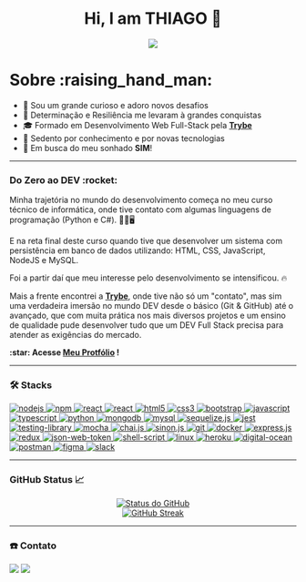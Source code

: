 <h1 align="center">Hi, I am THIAGO 👋</h1>

<p align="center">
  <a href="#">
    <img src="https://komarev.com/ghpvc/?username=henriquejensen&color=blueviolet&label=👀+Profile+views">
  </a>
</p>

<h1>Sobre :raising_hand_man:</h1>

- 🏁 Sou um grande curioso e adoro novos desafios
- 🏅 Determinação e Resiliência me levaram à grandes conquistas
- 🎓 Formado em Desenvolvimento Web Full-Stack pela <a href="https://www.betrybe.com/formacao-desenvolvimento-web" target="_blank" rel="noreferrer"><b>Trybe</b></a>
- 🧠 Sedento por conhecimento e por novas tecnologias
- 💼 Em busca do meu sonhado <b>SIM</b>!

<hr>

<h3>Do Zero ao DEV :rocket:</h3>

<p>
  Minha trajetória no mundo do desenvolvimento começa no meu curso técnico de informática, onde tive contato com algumas linguagens de programação (Python e C#). 👨‍🔧🖥️

  E na reta final deste curso quando tive que desenvolver um sistema com persistência em banco de dados utilizando: HTML, CSS, JavaScript, NodeJS e MySQL.

  Foi a partir daí que meu interesse pelo desenvolvimento se intensificou. 🔥

  Mais a frente encontrei a <b><a href="https://www.betrybe.com/formacao-desenvolvimento-web" target="_blank" rel="noreferrer">Trybe</a></b>, onde tive não só um "contato", mas sim uma verdadeira imersão no mundo DEV desde o básico (Git & GitHub) até o avançado, que com muita prática nos mais diversos projetos e um ensino de qualidade pude desenvolver tudo que um DEV Full Stack precisa para atender as exigências do mercado.
</p>

<p><b>:star: Acesse <a href="https://thiagomartins367.github.io" target="_blank" rel="noreferrer">Meu Protfólio</a> !</b><p/>

<hr>

<h3 align="left">🛠️ Stacks</h3>
<p align="left">
  <a href="https://nodejs.org" target="_blank" rel="noreferrer">
    <img
      src="https://img.shields.io/badge/Node.js-339933?style=for-the-badge&logo=nodedotjs&logoColor=white"
      alt="nodejs"
    />
  </a>

  <a href="https://docs.npmjs.com/about-npm" target="_blank" rel="noreferrer">
    <img
      src="https://img.shields.io/badge/npm-CB3837?style=for-the-badge&logo=npm&logoColor=white"
      alt="npm"
    />
  </a>

  <a href="https://react.dev" target="_blank" rel="noreferrer">
    <img
      src="https://img.shields.io/badge/React-20232A?style=for-the-badge&logo=react&logoColor=61DAFB"
      alt="react"
    />
  </a>

  <a href="https://react.dev" target="_blank" rel="noreferrer">
    <img
      src="https://img.shields.io/badge/Styled_components-BEC3C9?style=for-the-badge&logo=styled-components&logoColor=A05688"
      alt="react"
    />
  </a>

  <a href="https://www.w3.org/html/" target="_blank" rel="noreferrer">
    <img
      src="https://img.shields.io/badge/HTML5-E34F26?style=for-the-badge&logo=html5&logoColor=white"
      alt="html5"
    />
  </a>

  <a href="https://www.w3schools.com/css/" target="_blank" rel="noreferrer">
    <img
      src="https://img.shields.io/badge/CSS3-1572B6?style=for-the-badge&logo=css3&logoColor=white"
      alt="css3"
    />
  </a>

  <a href="https://getbootstrap.com" target="_blank" rel="noreferrer">
    <img
      src="https://img.shields.io/badge/Bootstrap-563D7C?style=for-the-badge&logo=bootstrap&logoColor=white"
      alt="bootstrap"
    />
  </a>

  <a href="https://developer.mozilla.org/pt-BR/docs/Web/JavaScript" target="_blank" rel="noreferrer">
    <img
      src="https://img.shields.io/badge/JavaScript-F7DF1E?style=for-the-badge&logo=javascript&logoColor=black"
      alt="javascript"
    />
  </a>

  <a href="https://www.typescriptlang.org/pt/" target="_blank" rel="noreferrer">
    <img
      src="https://img.shields.io/badge/TypeScript-007ACC?style=for-the-badge&logo=typescript&logoColor=white"
      alt="typescript"
    />
  </a>

  <a href="https://www.python.org" target="_blank" rel="noreferrer">
    <img
      src="https://img.shields.io/badge/Python-3776AB?style=for-the-badge&logo=python&logoColor=white"
      alt="python"
    />
  </a>

  <a href="https://www.mongodb.com/" target="_blank" rel="noreferrer">
    <img
      src="https://img.shields.io/badge/MongoDB-4EA94B?style=for-the-badge&logo=mongodb&logoColor=white"
      alt="mongodb"
    />
  </a>

  <a href="https://www.mysql.com/" target="_blank" rel="noreferrer">
    <img
      src="https://img.shields.io/badge/MySQL-225372?style=for-the-badge&logo=mysql&logoColor=white"
      alt="mysql"
    />
  </a>

  <a href="https://sequelize.org/" target="_blank" rel="noreferrer">
    <img
      src="https://img.shields.io/badge/sequelize-323330?style=for-the-badge&logo=sequelize&logoColor=blue"
      alt="sequelize.js"
    />
  </a>

  <a href="https://jestjs.io/pt-BR/" target="_blank" rel="noreferrer">
    <img
      src="https://img.shields.io/badge/Jest-FFF?style=for-the-badge&logo=jest&logoColor=C03B13"
      alt="jest"
    />
  </a>

  <a href="https://testing-library.com/docs/react-testing-library/intro/" target="_blank" rel="noreferrer">
    <img
      src="https://img.shields.io/badge/Testing_Library-18191A?style=for-the-badge&logo=testing-library&logoColor=FE4646"
      alt="testing-library"
    />
  </a>

  <a href="https://mochajs.org" target="_blank" rel="noreferrer">
    <img
      src="https://img.shields.io/badge/mocha.js-323330?style=for-the-badge&logo=mocha&logoColor=Brown"
      alt="mocha"
    />
  </a>

  <a href="https://www.chaijs.com/" target="_blank" rel="noreferrer">
    <img
      src="https://img.shields.io/badge/chai.js-323330?style=for-the-badge&logo=chai&logoColor=red"
      alt="chai.js"
    />
  </a>

  <a href="https://sinonjs.org/" target="_blank" rel="noreferrer">
    <img
      src="https://img.shields.io/badge/sinon.js-323330?style=for-the-badge&logo=sinon"
      alt="sinon.js"
    />
  </a>

  <a href="https://git-scm.com/" target="_blank" rel="noreferrer">
    <img
      src="https://img.shields.io/badge/Git-F05032?style=for-the-badge&logo=git&logoColor=white"
      alt="git"
    />
  </a>

  <a href="https://www.docker.com/" target="_blank" rel="noreferrer">
    <img
      src="https://img.shields.io/badge/Docker-1C90ED?style=for-the-badge&logo=docker&logoColor=white"
      alt="docker"
    />
  </a>

  <a href="https://expressjs.com" target="_blank" rel="noreferrer">
    <img
      src="https://img.shields.io/badge/Express.js-000000?style=for-the-badge&logo=express&logoColor=white"
      alt="express.js"
    />
  </a>

  <a href="https://redux.js.org" target="_blank" rel="noreferrer">
    <img
      src="https://img.shields.io/badge/Redux-764ABC?style=for-the-badge&logo=redux&logoColor=white"
      alt="redux"
    />
  </a>

  <a href="https://jwt.io/introduction" target="_blank" rel="noreferrer">
    <img
      src="https://img.shields.io/badge/json%20web%20tokens-323330?style=for-the-badge&logo=json-web-tokens&logoColor=pink"
      alt="json-web-token"
    />
  </a>

  <a href="https://www.shellscript.sh/" target="_blank" rel="noreferrer" style="background-color: white;">
    <img
      src="https://img.shields.io/badge/Shell_Script-000000?style=for-the-badge&logo=gnu-bash&logoColor=white"
      alt="shell-script"
    />
  </a>

  <a href="https://www.linux.org/" target="_blank" rel="noreferrer">
    <img
      src="https://img.shields.io/badge/Linux-EFBB21?style=for-the-badge&logo=linux&logoColor=000"
      alt="linux"
    />
  </a>

  <a href="https://heroku.com" target="_blank" rel="noreferrer">
    <img
      src="https://img.shields.io/badge/Heroku-430098?style=for-the-badge&logo=heroku&logoColor=white"
      alt="heroku"
    />
  </a>

  <a href="https://www.digitalocean.com/" target="_blank" rel="noreferrer">
    <img
      src="https://img.shields.io/badge/Digital_Ocean-0080FF?style=for-the-badge&logo=DigitalOcean&logoColor=white"
      alt="digital-ocean"
    />
  </a>

  <a href="https://postman.com" target="_blank" rel="noreferrer">
    <img
      src="https://img.shields.io/badge/Postman-FF6C37?style=for-the-badge&logo=Postman&logoColor=white"
      alt="postman"
    />
  </a>

  <a href="https://www.figma.com/" target="_blank" rel="noreferrer">
    <img
      src="https://img.shields.io/badge/Figma-F24E1E?style=for-the-badge&logo=figma&logoColor=white"
      alt="figma"
    />
  </a>

  <a href="https://slack.com/intl/pt-br" target="_blank" rel="noreferrer">
    <img
      src="https://img.shields.io/badge/Slack-4A154B?style=for-the-badge&logo=slack&logoColor=white"
      alt="slack"
    />
  </a>
</p>

<hr>

<h3 align="left">GitHub Status 📈</h3>

<p align="center">
  <a href="#">
    <img alt="Status do GitHub" src="https://github-readme-stats-sigma-five.vercel.app/api?username=thiagomartins367&show_icons=true&theme=dracula">
  </a>
  <br />
  <a href="#">
    <img alt="GitHub Streak" src="https://github-readme-streak-stats.herokuapp.com/?user=thiagomartins367&theme=dracula">
  </a>
</p>

<hr>

<h3 align="left"> ☎️ Contato</h3>
<p>
  <a href="https://mail.google.com/mail/u/0/?tab=rm&ogbl#inbox?compose=CllgCHrdkvCcBJMlzgzkXkFXcwlGpPhtSflRRQRWsCjWHwWgCPDbhxKRVwVSDbdnMnhPtMlDtnB"><img src="https://img.shields.io/badge/-Gmail-%23333?style=for-the-badge&logo=gmail&logoColor=white" target="_blank"></a>
  <a href="https://linkedin.com/in/thiago-dioria-martins"><img src="https://img.shields.io/badge/-LinkedIn-%230077B5?style=for-the-badge&logo=linkedin&logoColor=white" target="_blank"></a>
</p>
